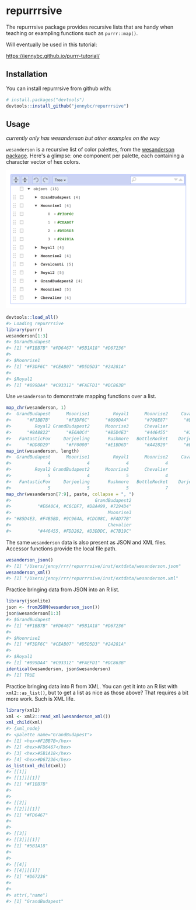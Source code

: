 
<!-- README.md is generated from README.Rmd. Please edit that file -->
repurrrsive
===========

The repurrrsive package provides recursive lists that are handy when teaching or exampling functions such as `purrr::map()`.

Will eventually be used in this tutorial:

<https://jennybc.github.io/purrr-tutorial/>

Installation
------------

You can install repurrrsive from github with:

``` r
# install.packages("devtools")
devtools::install_github("jennybc/repurrrsive")
```

Usage
-----

*currently only has wesanderson but other examples on the way*

`wesanderson` is a recursive list of color palettes, from the [wesanderson package](https://cran.r-project.org/package=wesanderson). Here's a glimpse: one component per palette, each containing a character vector of hex colors.

![](img/wesanderson-listviewer-jsonedit.png)

``` r
devtools::load_all()
#> Loading repurrrsive
library(purrr)
wesanderson[1:3]
#> $GrandBudapest
#> [1] "#F1BB7B" "#FD6467" "#5B1A18" "#D67236"
#> 
#> $Moonrise1
#> [1] "#F3DF6C" "#CEAB07" "#D5D5D3" "#24281A"
#> 
#> $Royal1
#> [1] "#899DA4" "#C93312" "#FAEFD1" "#DC863B"
```

Use `wesanderson` to demonstrate mapping functions over a list.

``` r
map_chr(wesanderson, 1)
#>  GrandBudapest      Moonrise1         Royal1      Moonrise2     Cavalcanti 
#>      "#F1BB7B"      "#F3DF6C"      "#899DA4"      "#798E87"      "#D8B70A" 
#>         Royal2 GrandBudapest2      Moonrise3      Chevalier         Zissou 
#>      "#9A8822"      "#E6A0C4"      "#85D4E3"      "#446455"      "#3B9AB2" 
#>   FantasticFox     Darjeeling       Rushmore   BottleRocket    Darjeeling2 
#>      "#DD8D29"      "#FF0000"      "#E1BD6D"      "#A42820"      "#ECCBAE"
map_int(wesanderson, length)
#>  GrandBudapest      Moonrise1         Royal1      Moonrise2     Cavalcanti 
#>              4              4              4              4              5 
#>         Royal2 GrandBudapest2      Moonrise3      Chevalier         Zissou 
#>              5              4              5              4              5 
#>   FantasticFox     Darjeeling       Rushmore   BottleRocket    Darjeeling2 
#>              5              5              5              7              5
map_chr(wesanderson[7:9], paste, collapse = ", ")
#>                                GrandBudapest2 
#>          "#E6A0C4, #C6CDF7, #D8A499, #7294D4" 
#>                                     Moonrise3 
#> "#85D4E3, #F4B5BD, #9C964A, #CDC08C, #FAD77B" 
#>                                     Chevalier 
#>          "#446455, #FDD262, #D3DDDC, #C7B19C"
```

The same `wesanderson` data is also present as JSON and XML files. Accessor functions provide the local file path.

``` r
wesanderson_json()
#> [1] "/Users/jenny/rrr/repurrrsive/inst/extdata/wesanderson.json"
wesanderson_xml()
#> [1] "/Users/jenny/rrr/repurrrsive/inst/extdata/wesanderson.xml"
```

Practice bringing data from JSON into an R list.

``` r
library(jsonlite)
json <- fromJSON(wesanderson_json())
json$wesanderson[1:3]
#> $GrandBudapest
#> [1] "#F1BB7B" "#FD6467" "#5B1A18" "#D67236"
#> 
#> $Moonrise1
#> [1] "#F3DF6C" "#CEAB07" "#D5D5D3" "#24281A"
#> 
#> $Royal1
#> [1] "#899DA4" "#C93312" "#FAEFD1" "#DC863B"
identical(wesanderson, json$wesanderson)
#> [1] TRUE
```

Practice bringing data into R from XML. You can get it into an R list with `xml2::as_list()`, but to get a list as nice as those above? That requires a bit more work. Such is XML life.

``` r
library(xml2)
xml <- xml2::read_xml(wesanderson_xml())
xml_child(xml)
#> {xml_node}
#> <palette name="GrandBudapest">
#> [1] <hex>#F1BB7B</hex>
#> [2] <hex>#FD6467</hex>
#> [3] <hex>#5B1A18</hex>
#> [4] <hex>#D67236</hex>
as_list(xml_child(xml))
#> [[1]]
#> [[1]][[1]]
#> [1] "#F1BB7B"
#> 
#> 
#> [[2]]
#> [[2]][[1]]
#> [1] "#FD6467"
#> 
#> 
#> [[3]]
#> [[3]][[1]]
#> [1] "#5B1A18"
#> 
#> 
#> [[4]]
#> [[4]][[1]]
#> [1] "#D67236"
#> 
#> 
#> attr(,"name")
#> [1] "GrandBudapest"
```
